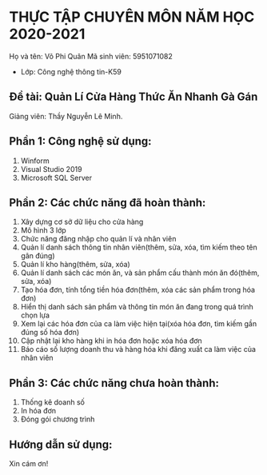 # THỰC TẬP CHUYÊN MÔN NĂM HỌC 2020-2021
Họ và tên: Võ Phi Quân
Mã sinh viên: 5951071082
     
* Lớp: Công nghệ thông tin-K59

## Đề tài: Quản Lí Cửa Hàng Thức Ăn Nhanh Gà Gán
Giảng viên: Thầy Nguyễn Lê Minh. 

## Phần 1: Công nghệ sử dụng:
1. Winform
2. Visual Studio 2019
3. Microsoft SQL Server

## Phần 2: Các chức năng đã hoàn thành:
1. Xây dựng cơ sở dữ liệu cho cửa hàng
2. Mô hình 3 lớp 
3. Chức năng đăng nhập cho quản lí và nhân viên
4. Quản lí danh sách thông tin nhân viên(thêm, sửa, xóa, tìm kiếm theo tên gân đúng)
5. Quản lí kho hàng(thêm, sửa, xóa)
6. Quản lí danh sách các món ăn, và sản phẩm cấu thành món ăn đó(thêm, sửa, xóa)
7. Tạo hóa đơn, tính tổng tiền hóa đơn(thêm, xóa các sản phẩm trong hóa đơn)
8. Hiển thị danh sách sản phẩm và thông tin món ăn đang trong quá trình chọn lựa
9. Xem lại các hóa đơn của ca làm việc hiện tại(xóa hóa đơn, tìm kiếm gần đúng số hóa đơn)
10. Cập nhật lại kho hàng khi in hóa đơn hoặc xóa hóa đơn
11. Báo cáo số lượng doanh thu và hàng hóa khi đăng xuất ca làm việc của nhân viên

## Phần 3: Các chức năng chưa hoàn thành:
1. Thống kê doanh số 
2. In hóa đơn
3. Đóng gói chương trình

## Hướng dẫn sử dụng:


Xin cám ơn!
